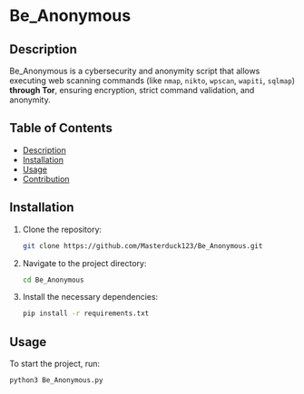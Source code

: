 # Be_Anonymous

## Description
Be_Anonymous is a cybersecurity and anonymity script that allows executing web scanning commands (like `nmap`, `nikto`, `wpscan`, `wapiti`, `sqlmap`) **through Tor**, ensuring encryption, strict command validation, and anonymity.

## Table of Contents
- [Description](#description)
- [Installation](#installation)
- [Usage](#usage)
- [Contribution](#contribution)

## Installation
1. Clone the repository:
    ```bash
    git clone https://github.com/Masterduck123/Be_Anonymous.git
    ```
2. Navigate to the project directory:
    ```bash
    cd Be_Anonymous
    ```
3. Install the necessary dependencies:
    ```bash
    pip install -r requirements.txt
    ```

## Usage
To start the project, run:
```bash
python3 Be_Anonymous.py
